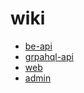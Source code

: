 # wiki

- [be-api](https://www.github.com/honpery-com/be-api)
- [grpahql-api](https://www.github.com/honpery-com/graphql-api)
- [web](https://www.github.com/honpery-com/web)
- [admin](https://www.github.com/honpery-com/admin)

